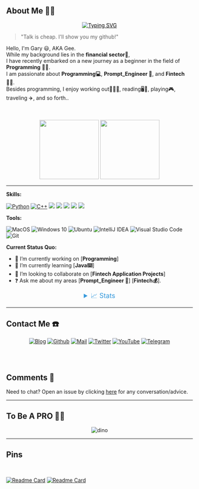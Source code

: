 ## About Me  👨‍💼

<p align="center">
    <a href="https://github.com/drkostas" style="color: black;">
        <img src="https://readme-typing-svg.demolab.com?font=Georgia&size=18&duration=2000&pause=100&multiline=true&width=500&height=80&lines=Gary%2C+Hou%2C; Programming%2C+Financial+analyst%2C+Prompt+engineer %2C;" alt="Typing SVG" />
    </a>
</p>


> "Talk is cheap. I'll show you my github!"


Hello, I'm Gary 😃, AKA Gee. 
</br>
While my background lies in the **financial sector💸**,
</br>
I have recently embarked on a new journey as a beginner in the field of **Programming** 👨‍💻.
</br>
I am passionate about **Programming💻**, **Prompt_Engineer 🤖**, and **Fintech👨‍💻**. 
</br>
Besides programming, I enjoy working out🏋🏼‍♂️, reading🖥📖, playing🎮, traveling ✈️, and so forth..

</br>

</div>
<p align="center">
  <img height="160" src="https://github-readme-stats-one-jet-43.vercel.app/api/top-langs/?username=hougarry&layout=compact&hide=html&theme=react"/>
  <img height="160" src="https://github-readme-stats-one-jet-43.vercel.app/api?username=hougarry&show_icons=true&theme=react&include_all_commits=true"/>
</p>


---

**Skills:**


[![Python](https://img.shields.io/badge/Python-3776AB?style=flat-square&logo=python&logoColor=white)](https://www.python.org) [![C++](https://img.shields.io/badge/C++-00599C?style=flat-square&logo=c%2B%2B&logoColor=white)](https://en.cppreference.com/) ![](https://img.shields.io/badge/Java-orange?style=flat-square&logo=java&logoColor=white) ![](https://img.shields.io/badge/JavaScript-red?style=flat-square&logo=javascript&logoColor=white) ![](https://img.shields.io/badge/MySQL-blue?style=flat-square&logo=mysql&logoColor=white) ![](https://img.shields.io/badge/Spring-grey?style=flat-square&logo=spring&logoColor=white) ![](https://img.shields.io/badge/Vue.js-black?style=flat-square&logo=vue.js&logoColor=white) 


**Tools:**


![MacOS](https://img.shields.io/badge/-MacOS-000000?style=flat-square&logo=Apple&logoColor=white)
![Windows 10](https://img.shields.io/badge/-Windows%2010-0078d6?style=flat-square&logo=Windows&logoColor=white)
![Ubuntu](https://img.shields.io/badge/-Ubuntu-e95420?style=flat-square&logo=ubuntu&logoColor=white)
![IntelliJ IDEA](https://img.shields.io/badge/-IntelliJ%20IDEA-000000?style=flat-square&logo=IntelliJ%20IDEA&logoColor=white)
![Visual Studio Code](https://img.shields.io/badge/-Visual%20Studio%20Code-007acc?style=flat-square&logo=Visual%20Studio%20Code&logoColor=white)
![Git](https://img.shields.io/badge/-Git-f05032?style=flat-square&logo=Git&logoColor=white)


**Current Status Quo:**

- 🔭 I’m currently working on [**Programming**]
- 🌱 I’m currently learning [**Java⌨️**]
- 👯 I’m looking to collaborate on [**Fintech Application Projects**]
- ❓ Ask me about my areas [**Prompt_Engineer 🤖**] [**Fintech💰**]. 



<details style="text-align: center;">
    <summary style="color: #3498db; font-size: 18px;">📈 Stats</summary>
    <br>
    <div style="display: flex; justify-content: center;">
        <img src="https://github-profile-summary-cards.vercel.app/api/cards/profile-details?username=hougarry&theme=dracula" alt="GitHub Info" style="max-width: 100%;" />
    </div>
</details>

---

## Contact Me  ☎️

<div align=center>
  
[![Blog](https://img.shields.io/badge/Blog-00FFFF?style=for-the-badge&logo=blogger&logoColor=white)](https://www.garyhou2023.info/)
[![Github](https://img.shields.io/badge/GitHub-100000?style=for-the-badge&logo=github&logoColor=white)](https://github.com/hougarry)
[![Mail](https://img.shields.io/badge/Gmail-EA4335?style=for-the-badge&logo=gmail&logoColor=white)](mailto:hougarry@gmail.com)
[![Twitter](https://img.shields.io/badge/Twitter-1DA1F2?style=for-the-badge&logo=twitter&logoColor=white)](https://twitter.com/garry02061)
[![YouTube](https://img.shields.io/badge/YouTube-C4302B?style=for-the-badge&logo=youtube&logoColor=white)](https://www.youtube.com/@garryhou9639/)
[![Telegram](https://img.shields.io/badge/Telegram-0088CC?style=for-the-badge&logo=telegram&logoColor=white)](https://t.me/Gary_Hou)
</div>

</br>
</br>



## Comments  💬
Need to chat? Open an issue by clicking [here](https://github.com/hougarry/Gittalk_comments/issues/new) for any conversation/advice. 


---

##  To Be A PRO  👨‍🚒

<div align=center>

![dino](https://gitee.com/skykeyjoker/PicCloud/raw/master/img/dino.gif)
  
</div>

---
## Pins
</br>

[![Readme Card](https://github-readme-stats-one-jet-43.vercel.app/api/pin/?username=hougarry&repo=Games_learn_Java_Python)](https://github.com/hougarry/Games_learn_Java_Python)
[![Readme Card](https://github-readme-stats-one-jet-43.vercel.app/api/pin/?username=hougarry&repo=freeCodeCamp)](https://github.com/hougarry/freeCodeCamp)


